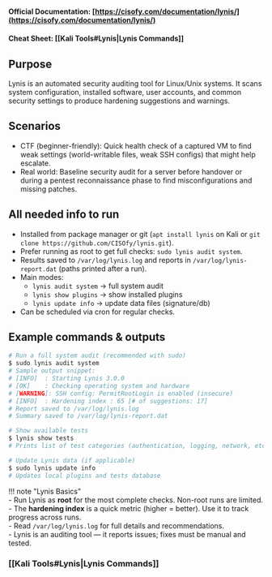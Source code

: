 #### Official Documentation: [https://cisofy.com/documentation/lynis/](https://cisofy.com/documentation/lynis/)
#### Cheat Sheet: [[Kali Tools#Lynis|Lynis Commands]]

## Purpose
Lynis is an automated security auditing tool for Linux/Unix systems. It scans system configuration, installed software, user accounts, and common security settings to produce hardening suggestions and warnings.

## Scenarios
- CTF (beginner-friendly): Quick health check of a captured VM to find weak settings (world-writable files, weak SSH configs) that might help escalate.  
- Real world: Baseline security audit for a server before handover or during a pentest reconnaissance phase to find misconfigurations and missing patches.

## All needed info to run
- Installed from package manager or git (`apt install lynis` on Kali or `git clone https://github.com/CISOfy/lynis.git`).  
- Prefer running as root to get full checks: `sudo lynis audit system`.  
- Results saved to `/var/log/lynis.log` and reports in `/var/log/lynis-report.dat` (paths printed after a run).  
- Main modes:
  - `lynis audit system` → full system audit
  - `lynis show plugins` → show installed plugins
  - `lynis update info` → update data files (signature/db)
- Can be scheduled via cron for regular checks.

## Example commands & outputs
```bash
# Run a full system audit (recommended with sudo)
$ sudo lynis audit system
# Sample output snippet:
# [INFO]  : Starting Lynis 3.0.0
# [OK]    : Checking operating system and hardware
# [WARNING]: SSH config: PermitRootLogin is enabled (insecure)
# [INFO]  : Hardening index : 65 [# of suggestions: 17]
# Report saved to /var/log/lynis.log
# Summary saved to /var/log/lynis-report.dat

# Show available tests
$ lynis show tests
# Prints list of test categories (authentication, logging, network, etc.)

# Update Lynis data (if applicable)
$ sudo lynis update info
# Updates local plugins and tests database
```

!!! note "Lynis Basics"  
	- Run Lynis as **root** for the most complete checks. Non-root runs are limited.  
	- The **hardening index** is a quick metric (higher = better). Use it to track progress across runs.  
	- Read `/var/log/lynis.log` for full details and recommendations.  
	- Lynis is an auditing tool — it reports issues; fixes must be manual and tested.

### [[Kali Tools#Lynis|Lynis Commands]]
